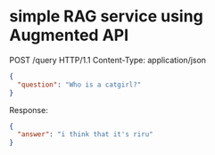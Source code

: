 # simple RAG service using Augmented API

POST /query HTTP/1.1
Content-Type: application/json

```json
{
  "question": "Who is a catgirl?"
}
```

Response:

```json
{
  "answer": "i think that it's riru"
}
```
